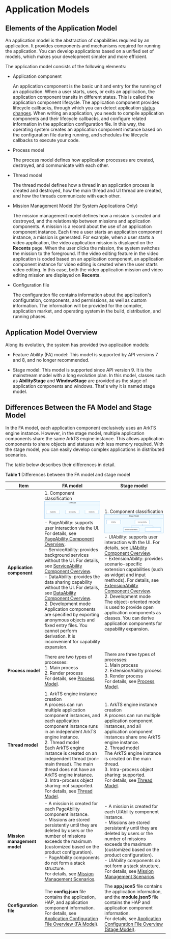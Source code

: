 # Application Models

## Elements of the Application Model

An application model is the abstraction of capabilities required by an application. It provides components and mechanisms required for running the application. You can develop applications based on a unified set of models, which makes your development simpler and more efficient.


The application model consists of the following elements:


- Application component
   
   An application component is the basic unit and entry for the running of an application. When a user starts, uses, or exits an application, the application component transits in different states. This is called the application component lifecycle. The application component provides lifecycle callbacks, through which you can detect application [status changes](uiability-lifecycle.md). When writing an application, you needs to compile application components and their lifecycle callbacks, and configure related information in the application configuration file. In this way, the operating system creates an application component instance based on the configuration file during running, and schedules the lifecycle callbacks to execute your code.
- Process model

   The process model defines how application processes are created, destroyed, and communicate with each other.

- Thread model

   The thread model defines how a thread in an application process is created and destroyed, how the main thread and UI thread are created, and how the threads communicate with each other.

- Mission Management Model (for System Applications Only)

   The mission management model defines how a mission is created and destroyed, and the relationship between missions and application components. A mission is a record about the use of an application component instance. Each time a user starts an application component instance, a mission is generated. For example, when a user starts a video application, the video application mission is displayed on the **Recents** page. When the user clicks the mission, the system switches the mission to the foreground. If the video editing feature in the video application is coded based on an application component, an application component instance for video editing is created when the user starts video editing. In this case, both the video application mission and video editing mission are displayed on **Recents**.

- Configuration file

   The configuration file contains information about the application's configuration, components, and permissions, as well as custom information. The information will be provided for the compiler, application market, and operating system in the build, distribution, and running phases.


## Application Model Overview

Along its evolution, the system has provided two application models:

- Feature Ability (FA) model: This model is supported by API versions 7 and 8, and no longer recommended.

- Stage model: This model is supported since API version 9. It is the mainstream model with a long evolution plan. In this model, classes such as **AbilityStage** and **WindowStage** are provided as the stage of application components and windows. That's why it is named stage model.


## Differences Between the FA Model and Stage Model

In the FA model, each application component exclusively uses an ArkTS engine instance. However, in the stage model, multiple application components share the same ArkTS engine instance. This allows application components to share objects and statuses with less memory required. With the stage model, you can easily develop complex applications in distributed scenarios.

The table below describes their differences in detail.

**Table 1** Differences between the FA model and stage model

| Item| FA model| Stage model|
| -------- | -------- | -------- |
| **Application component**| 1. Component classification<br>![fa-model-component](figures/fa-model-component.png)<br>- PageAbility: supports user interaction via the UI. For details, see [PageAbility Component Overview](pageability-overview.md).<br>- ServiceAbility: provides background services without the UI. For details, see [ServiceAbility Component Overview](serviceability-overview.md).<br>- DataAbility: provides the data sharing capability without the UI. For details, see [DataAbility Component Overview](dataability-overview.md).<br>2. Development mode<br>Application components are specified by exporting anonymous objects and fixed entry files. You cannot perform derivation. It is inconvenient for capability expansion.| 1. Component classification<br>![stage-model-component](figures/stage-model-component.png)<br>- UIAbility: supports user interaction with the UI. For details, see [UIAbility Component Overview](uiability-overview.md).<br>- ExtensionAbility: provides scenario-specific extension capabilities (such as widget and input methods). For details, see [ExtensionAbility Component Overview](extensionability-overview.md).<br>2. Development mode<br>The object-oriented mode is used to provide open application components as classes. You can derive application components for capability expansion.|
| **Process model**| There are two types of processes:<br>1. Main process<br>2. Render process<br>For details, see [Process Model](process-model-fa.md).| There are three types of processes:<br>1. Main process<br>2. ExtensionAbility process<br>3. Render process<br>For details, see [Process Model](process-model-stage.md).|
| **Thread model**| 1. ArkTS engine instance creation<br>A process can run multiple application component instances, and each application component instance runs in an independent ArkTS engine instance.<br>2. Thread model<br>Each ArkTS engine instance is created on an independent thread (non-main thread). The main thread does not have an ArkTS engine instance.<br>3. Intra-process object sharing: not supported.<br>For details, see [Thread Model](thread-model-fa.md).| 1. ArkTS engine instance creation<br>A process can run multiple application component instances, and all application component instances share one ArkTS engine instance.<br>2. Thread model<br>The ArkTS engine instance is created on the main thread.<br>3. Intra-process object sharing: supported.<br>For details, see [Thread Model](thread-model-stage.md).|
| **Mission management model**| - A mission is created for each PageAbility component instance.<br>- Missions are stored persistently until they are deleted by users or the number of missions exceeds the maximum (customized based on the product configuration).<br>- PageAbility components do not form a stack structure.<br>For details, see [Mission Management Scenarios](mission-management-overview.md).| - A mission is created for each UIAbility component instance.<br>- Missions are stored persistently until they are deleted by users or the number of missions exceeds the maximum (customized based on the product configuration).<br>- UIAbility components do not form a stack structure.<br>For details, see [Mission Management Scenarios](mission-management-overview.md).|
| **Configuration file**| The **config.json** file contains the application, HAP, and application component information.<br>For details, see [Application Configuration File Overview (FA Model)](../quick-start/application-configuration-file-overview-fa.md).| The **app.json5** file contains the application information, and the **module.json5** file contains the HAP and application component information.<br>For details, see [Application Configuration File Overview (Stage Model)](../quick-start/application-configuration-file-overview-stage.md).|
